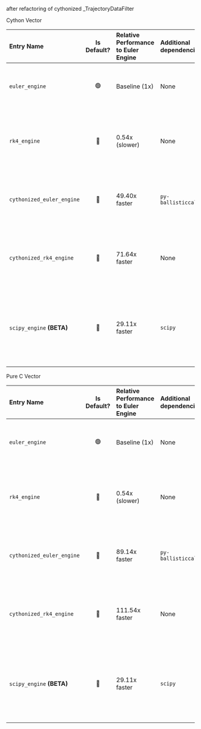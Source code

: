 after refactoring of cythonized _TrajectoryDataFilter

Cython Vector

| Entry Name                |  Is Default?   | Relative Performance to Euler Engine | Additional dependencies  | Description                                                                                                                  |
|:--------------------------|:--------------:|:-------------------------------------|:-------------------------|:-----------------------------------------------------------------------------------------------------------------------------|
| `euler_engine`            | :green_circle: | Baseline (1x)                        | None                     | Standard Euler integration. A basic and generally lower-performing method.                                                   |
| `rk4_engine`              |  :red_circle:  | 0.54x (slower)                       | None                     | Standard Runge-Kutta 4th order integration. Typically more accurate than Euler, but slower in pure Python.                   |
| `cythonized_euler_engine` |  :red_circle:  | 49.40x faster                        | `py-ballisticcalc[exts]` | Cython-optimized Euler integration. Offers high performance due to Cython compilation.                                       |
| `cythonized_rk4_engine`   |  :red_circle:  | 71.64x faster                        | None                     | Cython-optimized Runge-Kutta 4th order integration. Provides very high performance.                                          |
| `scipy_engine` **(BETA)** |  :red_circle:  | 29.11x faster                        | `scipy`                  | Utilizes SciPy's numerical integration capabilities. Performance benefits from SciPy's optimized underlying implementations. |


Pure C Vector

| Entry Name                |  Is Default?   | Relative Performance to Euler Engine | Additional dependencies  | Description                                                                                                                  |
|:--------------------------|:--------------:|:-------------------------------------|:-------------------------|:-----------------------------------------------------------------------------------------------------------------------------|
| `euler_engine`            | :green_circle: | Baseline (1x)                        | None                     | Standard Euler integration. A basic and generally lower-performing method.                                                   |
| `rk4_engine`              |  :red_circle:  | 0.54x (slower)                       | None                     | Standard Runge-Kutta 4th order integration. Typically more accurate than Euler, but slower in pure Python.                   |
| `cythonized_euler_engine` |  :red_circle:  | 89.14x faster                        | `py-ballisticcalc[exts]` | Cython-optimized Euler integration. Offers high performance due to Cython compilation.                                       |
| `cythonized_rk4_engine`   |  :red_circle:  | 111.54x faster                       | None                     | Cython-optimized Runge-Kutta 4th order integration. Provides very high performance.                                          |
| `scipy_engine` **(BETA)** |  :red_circle:  | 29.11x faster                        | `scipy`                  | Utilizes SciPy's numerical integration capabilities. Performance benefits from SciPy's optimized underlying implementations. |


